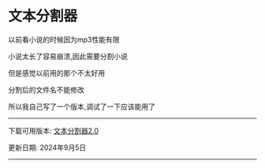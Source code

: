 文本分割器
===
以前看小说的时候因为mp3性能有限

小说太长了容易崩溃,因此需要分割小说

但是感觉以前用的那个不太好用

分割后的文件名不能修改

所以我自己写了一个版本,调试了一下应该能用了

---

下载可用版本:
[文本分割器2.0](https://github.com/huimengli/txtCutter/releases/tag/v2.0)

更新日期: 2024年9月5日

---
